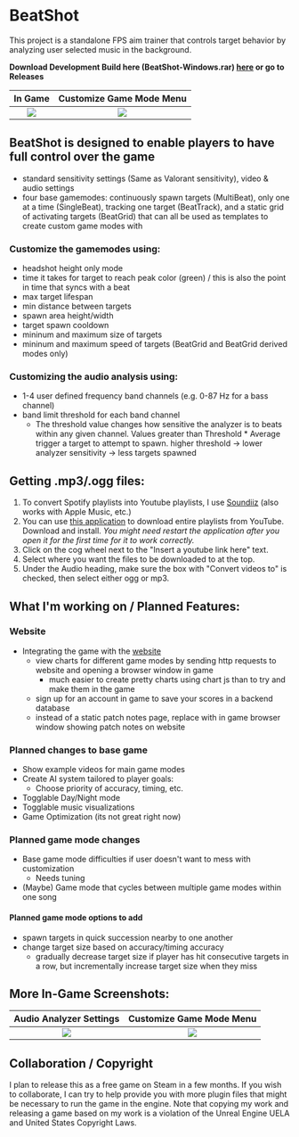 # BeatShot
This project is a standalone FPS aim trainer that controls target behavior by analyzing user selected music in the background.

**Download Development Build here (BeatShot-Windows.rar) [here](https://github.com/markoleptic/BeatShot/releases/download/v0.1.5/BeatShot-Windows-v0.1.5.rar) or go to Releases**

In Game                    |  Customize Game Mode Menu
:-------------------------:|:-------------------------:
![](https://user-images.githubusercontent.com/86213229/193479200-82c7c70c-517e-4164-908b-2f172d599a75.png)  |  ![](https://user-images.githubusercontent.com/86213229/193479337-fe8a5ed2-0d71-4a5f-b3a2-524c74aa65a3.png)

## BeatShot is designed to enable players to have full control over the game
- standard sensitivity settings (Same as Valorant sensitivity), video & audio settings
- four base gamemodes: continuously spawn targets (MultiBeat), only one at a time (SingleBeat), tracking one target (BeatTrack), and a static grid of activating targets (BeatGrid) that can all be used as templates to create custom game modes with

### Customize the gamemodes using:
- headshot height only mode
- time it takes for target to reach peak color (green) / this is also the point in time that syncs with a beat
- max target lifespan
- min distance between targets
- spawn area height/width
- target spawn cooldown
- mininum and maximum size of targets
- mininum and maximum speed of targets (BeatGrid and BeatGrid derived modes only)
  
 ### Customizing the audio analysis using:
- 1-4 user defined frequency band channels (e.g. 0-87 Hz for a bass channel)
- band limit threshold for each band channel
   - The threshold value changes how sensitive the analyzer is to beats within any given channel. Values greater than Threshold * Average trigger a target to attempt to spawn. higher threshold -> lower analyzer sensitivity -> less targets spawned

## Getting .mp3/.ogg files:
1. To convert Spotify playlists into Youtube playlists, I use [Soundiiz](https://soundiiz.com/) (also works with Apple Music, etc.)
2. You can use [this application](https://github.com/shaked6540/YoutubePlaylistDownloader) to download entire playlists from YouTube. Download and install. *You might need restart the application after you open it for the first time for it to work correctly.*
3. Click on the cog wheel next to the "Insert a youtube link here" text.
4. Select where you want the files to be downloaded to at the top.
5. Under the Audio heading, make sure the box with "Convert videos to" is checked, then select either ogg or mp3.

## What I'm working on / Planned Features:
### Website
- Integrating the game with the [website](https://beatshot.gg)
  - view charts for different game modes by sending http requests to website and opening a browser window in game
    - much easier to create pretty charts using chart js than to try and make them in the game
  - sign up for an account in game to save your scores in a backend database
  - instead of a static patch notes page, replace with in game browser window showing patch notes on website
### Planned changes to base game
- Show example videos for main game modes
- Create AI system tailored to player goals:
  - Choose priority of accuracy, timing, etc.
- Togglable Day/Night mode
- Togglable music visualizations
- Game Optimization (its not great right now)
### Planned game mode changes
- Base game mode difficulties if user doesn't want to mess with customization
  - Needs tuning
- (Maybe) Game mode that cycles between multiple game modes within one song
#### Planned game mode options to add
- spawn targets in quick succession nearby to one another
- change target size based on accuracy/timing accuracy
  - gradually decrease target size if player has hit consecutive targets in a row, but incrementally increase target size when they miss

## More In-Game Screenshots:
Audio Analyzer Settings    |  Customize Game Mode Menu
:-------------------------:|:-------------------------:
![](https://user-images.githubusercontent.com/86213229/193479582-644be4d8-5769-40bd-a018-23b12aa34c4d.png)  |  ![](https://user-images.githubusercontent.com/86213229/193479593-28d8a5d3-e1f8-45e6-a167-679c7985177e.png)

## Collaboration / Copyright
I plan to release this as a free game on Steam in a few months. If you wish to collaborate, I can try to help provide you with more plugin files that might be necessary to run the game in the engine.
Note that copying my work and releasing a game based on my work is a violation of the Unreal Engine UELA and United States Copyright Laws.
